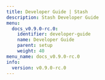 ```yaml
---
title: Developer Guide | Stash
description: Stash Developer Guide
menu:
  docs_v0.9.0-rc.0:
    identifier: developer-guide
    name: Developer Guide
    parent: setup
    weight: 40
menu_name: docs_v0.9.0-rc.0
info:
  version: v0.9.0-rc.0
---
```


